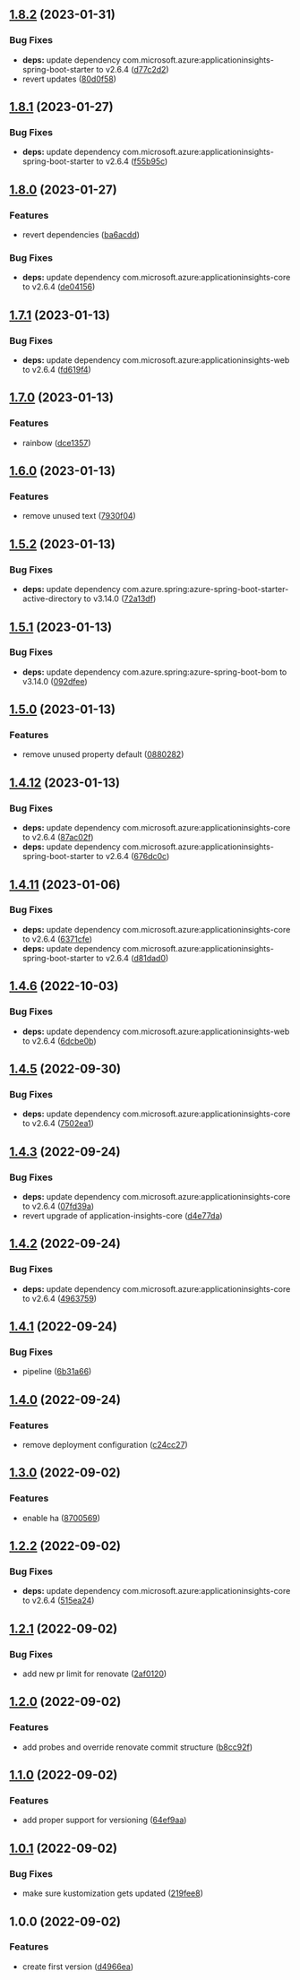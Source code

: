 ## [1.8.2](https://github.com/pietervincken/renovate-talk-java-demo-app/compare/v1.8.1...v1.8.2) (2023-01-31)


### Bug Fixes

* **deps:** update dependency com.microsoft.azure:applicationinsights-spring-boot-starter to v2.6.4 ([d77c2d2](https://github.com/pietervincken/renovate-talk-java-demo-app/commit/d77c2d2b3acabcf94e06ccb14b36514cf3e38ec0))
* revert updates ([80d0f58](https://github.com/pietervincken/renovate-talk-java-demo-app/commit/80d0f58fcd9154a01664f83091e545cf92260460))

## [1.8.1](https://github.com/pietervincken/renovate-talk-java-demo-app/compare/v1.8.0...v1.8.1) (2023-01-27)


### Bug Fixes

* **deps:** update dependency com.microsoft.azure:applicationinsights-spring-boot-starter to v2.6.4 ([f55b95c](https://github.com/pietervincken/renovate-talk-java-demo-app/commit/f55b95cf01568b4eeda8b57bd8f480258d0e1cf0))

## [1.8.0](https://github.com/pietervincken/renovate-talk-java-demo-app/compare/v1.7.1...v1.8.0) (2023-01-27)


### Features

* revert dependencies ([ba6acdd](https://github.com/pietervincken/renovate-talk-java-demo-app/commit/ba6acdd7a39e57d5525439173678253823a91aa7))


### Bug Fixes

* **deps:** update dependency com.microsoft.azure:applicationinsights-core to v2.6.4 ([de04156](https://github.com/pietervincken/renovate-talk-java-demo-app/commit/de0415673e2b8d88bbc47fd64c9f2e9e17230144))

## [1.7.1](https://github.com/pietervincken/renovate-talk-java-demo-app/compare/v1.7.0...v1.7.1) (2023-01-13)


### Bug Fixes

* **deps:** update dependency com.microsoft.azure:applicationinsights-web to v2.6.4 ([fd619f4](https://github.com/pietervincken/renovate-talk-java-demo-app/commit/fd619f4b5d2c6b9ef4cbc5ec374a416db5d4ba75))

## [1.7.0](https://github.com/pietervincken/renovate-talk-java-demo-app/compare/v1.6.0...v1.7.0) (2023-01-13)


### Features

* rainbow ([dce1357](https://github.com/pietervincken/renovate-talk-java-demo-app/commit/dce135746c41210e4183fb2abbab9e7311b2e63e))

## [1.6.0](https://github.com/pietervincken/renovate-talk-java-demo-app/compare/v1.5.2...v1.6.0) (2023-01-13)


### Features

* remove unused text ([7930f04](https://github.com/pietervincken/renovate-talk-java-demo-app/commit/7930f04947b9219be0671d45ed3d14374816be1b))

## [1.5.2](https://github.com/pietervincken/renovate-talk-java-demo-app/compare/v1.5.1...v1.5.2) (2023-01-13)


### Bug Fixes

* **deps:** update dependency com.azure.spring:azure-spring-boot-starter-active-directory to v3.14.0 ([72a13df](https://github.com/pietervincken/renovate-talk-java-demo-app/commit/72a13df3fc321398641090493cdce2602ed13dce))

## [1.5.1](https://github.com/pietervincken/renovate-talk-java-demo-app/compare/v1.5.0...v1.5.1) (2023-01-13)


### Bug Fixes

* **deps:** update dependency com.azure.spring:azure-spring-boot-bom to v3.14.0 ([092dfee](https://github.com/pietervincken/renovate-talk-java-demo-app/commit/092dfee37fde4dba7ae7c8e79e77679820734d55))

## [1.5.0](https://github.com/pietervincken/renovate-talk-java-demo-app/compare/v1.4.12...v1.5.0) (2023-01-13)


### Features

* remove unused property default ([0880282](https://github.com/pietervincken/renovate-talk-java-demo-app/commit/0880282e1be00a62cee0a2925e7c4537018ddb24))

## [1.4.12](https://github.com/pietervincken/renovate-talk-java-demo-app/compare/v1.4.11...v1.4.12) (2023-01-13)


### Bug Fixes

* **deps:** update dependency com.microsoft.azure:applicationinsights-core to v2.6.4 ([87ac02f](https://github.com/pietervincken/renovate-talk-java-demo-app/commit/87ac02ff56c97bc74c5d9b19c931ebd6bf1605da))
* **deps:** update dependency com.microsoft.azure:applicationinsights-spring-boot-starter to v2.6.4 ([676dc0c](https://github.com/pietervincken/renovate-talk-java-demo-app/commit/676dc0ce91b70136b9e832f1ffcfe4dcb06ebefe))

## [1.4.11](https://github.com/pietervincken/renovate-talk-java-demo-app/compare/v1.4.10...v1.4.11) (2023-01-06)


### Bug Fixes

* **deps:** update dependency com.microsoft.azure:applicationinsights-core to v2.6.4 ([6371cfe](https://github.com/pietervincken/renovate-talk-java-demo-app/commit/6371cfe7eb2ab2651bff399afabdb569a1a9bccb))
* **deps:** update dependency com.microsoft.azure:applicationinsights-spring-boot-starter to v2.6.4 ([d81dad0](https://github.com/pietervincken/renovate-talk-java-demo-app/commit/d81dad03ca932e11ce312af88659a450535fbd95))

## [1.4.6](https://github.com/pietervincken/renovate-talk-java-demo-app/compare/v1.4.5...v1.4.6) (2022-10-03)


### Bug Fixes

* **deps:** update dependency com.microsoft.azure:applicationinsights-web to v2.6.4 ([6dcbe0b](https://github.com/pietervincken/renovate-talk-java-demo-app/commit/6dcbe0b9cc02ceba87738ef3305357245490e50c))

## [1.4.5](https://github.com/pietervincken/renovate-talk-java-demo-app/compare/v1.4.4...v1.4.5) (2022-09-30)


### Bug Fixes

* **deps:** update dependency com.microsoft.azure:applicationinsights-core to v2.6.4 ([7502ea1](https://github.com/pietervincken/renovate-talk-java-demo-app/commit/7502ea1e69aadec1d56073073556f455c14214a2))

## [1.4.3](https://github.com/pietervincken/renovate-talk-java-demo-app/compare/v1.4.2...v1.4.3) (2022-09-24)


### Bug Fixes

* **deps:** update dependency com.microsoft.azure:applicationinsights-core to v2.6.4 ([07fd39a](https://github.com/pietervincken/renovate-talk-java-demo-app/commit/07fd39a2e26740927ab882df0ecfd70aa51cf956))
* revert upgrade of application-insights-core ([d4e77da](https://github.com/pietervincken/renovate-talk-java-demo-app/commit/d4e77dae4ee8fa066cbbb2f8ac877b69bb48bc0e))

## [1.4.2](https://github.com/pietervincken/renovate-talk-java-demo-app/compare/v1.4.1...v1.4.2) (2022-09-24)


### Bug Fixes

* **deps:** update dependency com.microsoft.azure:applicationinsights-core to v2.6.4 ([4963759](https://github.com/pietervincken/renovate-talk-java-demo-app/commit/496375942161d2405d403146ce1573d288cc65b9))

## [1.4.1](https://github.com/pietervincken/renovate-talk-java-demo-app/compare/v1.4.0...v1.4.1) (2022-09-24)


### Bug Fixes

* pipeline ([6b31a66](https://github.com/pietervincken/renovate-talk-java-demo-app/commit/6b31a6617edf5934cf789b360ee283c819ab150d))

## [1.4.0](https://github.com/pietervincken/renovate-talk-java-demo-app/compare/v1.3.0...v1.4.0) (2022-09-24)


### Features

* remove deployment configuration ([c24cc27](https://github.com/pietervincken/renovate-talk-java-demo-app/commit/c24cc27368e6b31503b7f908194bdf7b9e7727e1))

## [1.3.0](https://github.com/pietervincken/renovate-talk-java-demo-app/compare/v1.2.2...v1.3.0) (2022-09-02)


### Features

* enable ha ([8700569](https://github.com/pietervincken/renovate-talk-java-demo-app/commit/870056995707ccdb0df45729562561ec5fdec149))

## [1.2.2](https://github.com/pietervincken/renovate-talk-java-demo-app/compare/v1.2.1...v1.2.2) (2022-09-02)


### Bug Fixes

* **deps:** update dependency com.microsoft.azure:applicationinsights-core to v2.6.4 ([515ea24](https://github.com/pietervincken/renovate-talk-java-demo-app/commit/515ea24aada1b3c650f1bcbc30f32999b8ed6eb2))

## [1.2.1](https://github.com/pietervincken/renovate-talk-java-demo-app/compare/v1.2.0...v1.2.1) (2022-09-02)


### Bug Fixes

* add new pr limit for renovate ([2af0120](https://github.com/pietervincken/renovate-talk-java-demo-app/commit/2af0120f4a93a35c09e62e3105709a340f49a2e8))

## [1.2.0](https://github.com/pietervincken/renovate-talk-java-demo-app/compare/v1.1.0...v1.2.0) (2022-09-02)


### Features

* add probes and override renovate commit structure ([b8cc92f](https://github.com/pietervincken/renovate-talk-java-demo-app/commit/b8cc92f4bc89eb9a975eab215f6bda925be6ed6b))

## [1.1.0](https://github.com/pietervincken/renovate-talk-java-demo-app/compare/v1.0.1...v1.1.0) (2022-09-02)


### Features

* add proper support for versioning ([64ef9aa](https://github.com/pietervincken/renovate-talk-java-demo-app/commit/64ef9aaa4b3d036d05d54d118810dd937a6c78e0))

## [1.0.1](https://github.com/pietervincken/renovate-talk-java-demo-app/compare/v1.0.0...v1.0.1) (2022-09-02)


### Bug Fixes

* make sure kustomization gets updated ([219fee8](https://github.com/pietervincken/renovate-talk-java-demo-app/commit/219fee8b16c7a9171383a3042c01a16d26f393b0))

## 1.0.0 (2022-09-02)


### Features

* create first version ([d4966ea](https://github.com/pietervincken/renovate-talk-java-demo-app/commit/d4966eafa0eddb39670ab9b1a6ae07d254d045d0))
